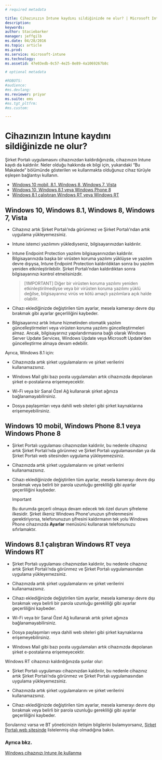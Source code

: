 ```yaml
---
# required metadata

title: Cihazınızın Intune kaydını sildiğinizde ne olur? | Microsoft Intune
description:
keywords:
author: Staciebarker
manager: jeffgilb
ms.date: 04/28/2016
ms.topic: article
ms.prod:
ms.service: microsoft-intune
ms.technology:
ms.assetid: 47e03edb-0c57-4e25-8e89-4a1069267b8c

# optional metadata

#ROBOTS:
#audience:
#ms.devlang:
ms.reviewer: priyar
ms.suite: ems
#ms.tgt_pltfrm:
#ms.custom:

---
```



# Cihazınızın Intune kaydını sildiğinizde ne olur?

Şirket Portalı uygulamasını cihazınızdan kaldırdığınızda, cihazınızın Intune kaydı da kaldırılır. Neler olduğu hakkında ek bilgi için, yukarıdaki “Bu Makalede” bölümünde gösterilen ve kullanmakta olduğunuz cihaz türüyle eşleşen bağlantıyı kullanın.

- [Windows 10 mobil, 8.1, Windows 8, Windows 7, Vista](#windows-10-mobile--8-1,-windows-8,-windows-7,-vista)
- [Windows 10, Windows 8.1 veya Windows Phone 8](#windows-10--windows-8-1-or-windows-phone-8)
- [Windows 8.1 çalıştıran Windows RT veya Windows RT](#windows-rt-running-windows-8-1-or-windows-rt)


## Windows 10, Windows 8.1, Windows 8, Windows 7, Vista

-   Cihazınız artık Şirket Portalı’nda görünmez ve Şirket Portalı’ndan artık uygulama yükleyemezsiniz.

-   Intune istemci yazılımını yüklediyseniz, bilgisayarınızdan kaldırılır.

-   Intune Endpoint Protection yazılımı bilgisayarınızdan kaldırılır. Bilgisayarınızda başka bir virüsten koruma yazılımı yüklüyse ve yazılım devre dışıysa, Intune Endpoint Protection kaldırıldıktan sonra bu yazılım yeniden etkinleştirilebilir. Şirket Portalı’ndan kaldırdıktan sonra bilgisayarınızı kontrol etmelisinizdir.

    > [!IMPORTANT] Diğer bir virüsten koruma yazılımı yeniden etkinleştirilmediyse veya bir virüsten koruma yazılımı yüklü değilse, bilgisayarınız virüs ve kötü amaçlı yazılımlara açık halde olabilir.

-   Cihazı eklediğinizde değiştirilen tüm ayarlar, mesela kamerayı devre dışı bırakmak gibi ayarlar geçerliliğini kaybeder.

-   Bilgisayarınız artık Intune hizmetinden otomatik yazılım güncelleştirmeleri veya virüsten koruma yazılımı güncelleştirmeleri almaz. Ancak, bilgisayarınız yapılandırmasına bağlı olarak Windows Server Update Services, Windows Update veya Microsoft Update'den güncelleştirme almaya devam edebilir.

Ayrıca, Windows 8.1 için:

-   Cihazınızda artık şirket uygulamalarını ve şirket verilerini kullanamazsınız.

-   Windows Mail gibi bazı posta uygulamaları artık cihazınızda depolanan şirket e-postalarına erişemeyecektir.

-   Wi-Fi veya bir Sanal Özel Ağ kullanarak şirket ağınıza bağlanamayabilirsiniz.

-   Dosya paylaşımları veya dahili web siteleri gibi şirket kaynaklarına erişemeyebilirsiniz.

## Windows 10 mobil, Windows Phone 8.1 veya Windows Phone 8

-   Şirket Portalı uygulaması cihazınızdan kaldırılır, bu nedenle cihazınız artık Şirket Portalı’nda görünmez ve Şirket Portalı uygulamasından ya da Şirket Portalı web sitesinden uygulama yükleyemezsiniz.

-   Cihazınızda artık şirket uygulamalarını ve şirket verilerini kullanamazsınız.

-   Cihazı eklediğinizde değiştirilen tüm ayarlar, mesela kamerayı devre dışı bırakmak veya belirli bir parola uzunluğu gerekliliği gibi ayarlar geçerliliğini kaybeder.

    > [!IMPORTANT]
    > Bu durumda geçerli olmaya devam edecek tek özel durum şifreleme ilkesidir. Şirket ilkeniz Windows Phone'unuzun şifrelenmesini gerektiriyorsa, telefonunuzun şifresini kaldırmanın tek yolu Windows Phone cihazınızda **Ayarlar** menüsünü kullanarak telefonunuzu sıfırlamaktır.

## Windows 8.1 çalıştıran Windows RT veya Windows RT

-   Şirket Portalı uygulaması cihazınızdan kaldırılır, bu nedenle cihazınız artık Şirket Portalı’nda görünmez ve Şirket Portalı uygulamasından uygulama yükleyemezsiniz.

-   Cihazınızda artık şirket uygulamalarını ve şirket verilerini kullanamazsınız.

-   Cihazı eklediğinizde değiştirilen tüm ayarlar, mesela kamerayı devre dışı bırakmak veya belirli bir parola uzunluğu gerekliliği gibi ayarlar geçerliliğini kaybeder.

-   Wi-Fi veya bir Sanal Özel Ağ kullanarak artık şirket ağınıza bağlanamayabilirsiniz.

-   Dosya paylaşımları veya dahili web siteleri gibi şirket kaynaklarına erişemeyebilirsiniz.

-   Windows Mail gibi bazı posta uygulamaları artık cihazınızda depolanan şirket e-postalarına erişemeyecektir.

Windows RT cihazınızı kaldırdığınızda şunlar olur:

-   Şirket Portalı uygulaması cihazınızdan kaldırılır, bu nedenle cihazınız artık Şirket Portalı’nda görünmez ve Şirket Portalı uygulamasından uygulama yükleyemezsiniz.

-   Cihazınızda artık şirket uygulamalarını ve şirket verilerini kullanamazsınız.

-   Cihazı eklediğinizde değiştirilen tüm ayarlar, mesela kamerayı devre dışı bırakmak veya belirli bir parola uzunluğu gerekliliği gibi ayarlar geçerliliğini kaybeder.

Sorularınız varsa ve BT yöneticinizin iletişim bilgilerini bulamıyorsanız, [Şirket Portalı web sitesinde](http://portal.manage.microsoft.com) listelenmiş olup olmadığına bakın.

### Ayrıca bkz.
[Windows cihazınızı Intune ile kullanma](using-your-windows-device-with-intune.md)

<!--HONumber=Jun16_HO1-->



